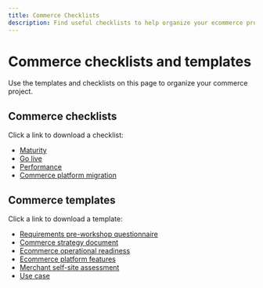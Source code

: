 ```yaml
---
title: Commerce Checklists
description: Find useful checklists to help organize your ecommerce project.
---
```


# Commerce checklists and templates

Use the templates and checklists on this page to organize your commerce project.

## Commerce checklists

Click a link to download a checklist:

- [Maturity](../../assets/playbooks/checklists/maturity.pptx)
- [Go live](../../assets/playbooks/checklists/go-live.pptx)
- [Performance](../../assets/playbooks/checklists/performance.pptx)
- [Commerce platform migration](../../assets/playbooks/checklists/commerce-platform-migration.pptx)

## Commerce templates

Click a link to download a template:

- [Requirements pre-workshop questionnaire](../../assets/playbooks/templates/requirements-questionnaire.pptx)
- [Commerce strategy document](../../assets/playbooks/templates/commerce-strategy-document.pptx)
- [Ecommerce operational readiness](../../assets/playbooks/templates/ecommerce-operational-readiness.pptx)
- [Ecommerce platform features](../../assets/playbooks/templates/ecommerce-platform-features.pptx)
- [Merchant self-site assessment](../../assets/playbooks/templates/merchant-self-site-assessment.pptx)
- [Use case](../../assets/playbooks/templates/use-case.pptx)